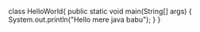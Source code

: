 class HelloWorld{
public static void main(String[] args)
{
System.out.println("Hello mere java babu");
}
}
